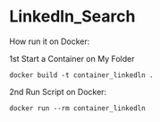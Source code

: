 # Linkedln_Search

How run it on Docker:

1st Start a Container on My Folder

    docker build -t container_linkedln .

2nd Run Script on Docker:

    docker run --rm container_linkedln